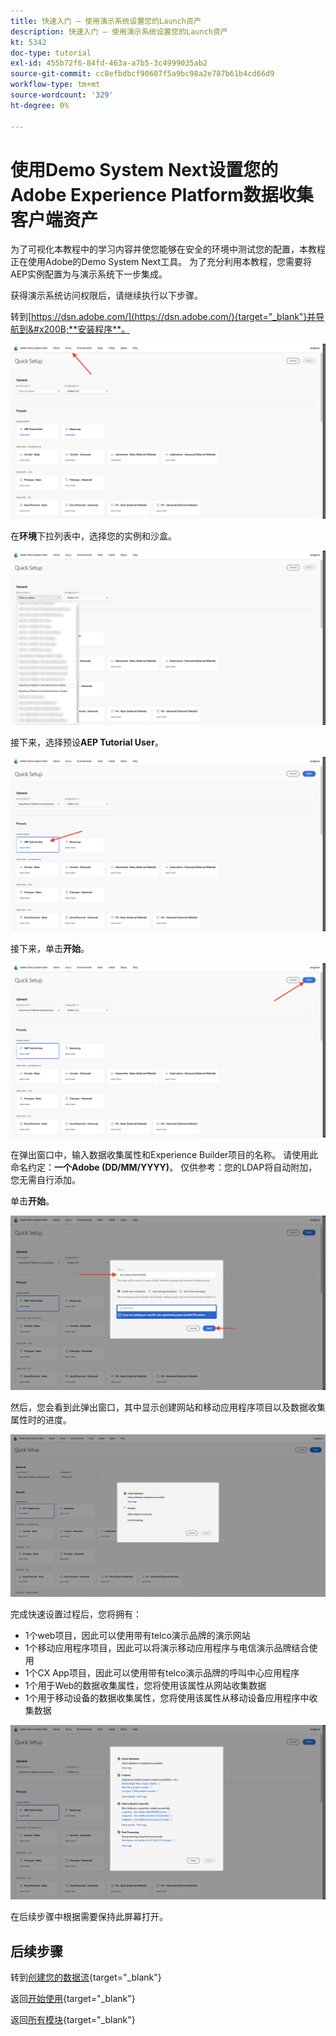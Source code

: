 ```yaml
---
title: 快速入门 — 使用演示系统设置您的Launch资产
description: 快速入门 — 使用演示系统设置您的Launch资产
kt: 5342
doc-type: tutorial
exl-id: 455b72f6-84fd-463a-a7b5-3c4999035ab2
source-git-commit: cc8efbdbcf90607f5a9bc98a2e787b61b4cd66d9
workflow-type: tm+mt
source-wordcount: '329'
ht-degree: 0%

---
```


# 使用Demo System Next设置您的Adobe Experience Platform数据收集客户端资产

为了可视化本教程中的学习内容并使您能够在安全的环境中测试您的配置，本教程正在使用Adobe的Demo System Next工具。 为了充分利用本教程，您需要将AEP实例配置为与演示系统下一步集成。

获得演示系统访问权限后，请继续执行以下步骤。

转到[https://dsn.adobe.com/](https://dsn.adobe.com/){target="_blank"}并导航到&#x200B;**安装程序**。

![DSN](./images/dsnsetup.png)

在&#x200B;**环境**&#x200B;下拉列表中，选择您的实例和沙盒。

![DSN](./images/dsnh1.png)

接下来，选择预设&#x200B;**AEP Tutorial User**。

![DSN](./images/dsnhome.png)

接下来，单击&#x200B;**开始**。

![DSN](./images/dsn2.png)

在弹出窗口中，输入数据收集属性和Experience Builder项目的名称。 请使用此命名约定：**一个Adobe (DD/MM/YYYY)**。 仅供参考：您的LDAP将自动附加，您无需自行添加。

单击&#x200B;**开始**。

![DSN](./images/dsn3.png)

然后，您会看到此弹出窗口，其中显示创建网站和移动应用程序项目以及数据收集属性时的进度。

![DSN](./images/dsn4.png)

完成快速设置过程后，您将拥有：

- 1个web项目，因此可以使用带有telco演示品牌的演示网站
- 1个移动应用程序项目，因此可以将演示移动应用程序与电信演示品牌结合使用
- 1个CX App项目，因此可以使用带有telco演示品牌的呼叫中心应用程序
- 1个用于Web的数据收集属性，您将使用该属性从网站收集数据
- 1个用于移动设备的数据收集属性，您将使用该属性从移动设备应用程序中收集数据

![DSN](./images/dsn5.png)

在后续步骤中根据需要保持此屏幕打开。

## 后续步骤

转到[创建您的数据流](./ex3.md){target="_blank"}

返回[开始使用](./getting-started.md){target="_blank"}

返回[所有模块](./../../../overview.md){target="_blank"}